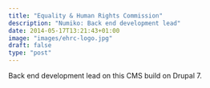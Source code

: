 ```yaml
---
title: "Equality & Human Rights Commission"
description: "Numiko: Back end development lead"
date: 2014-05-17T13:21:43+01:00
image: "images/ehrc-logo.jpg"
draft: false
type: "post"
---
```

Back end development lead on this CMS build on Drupal 7.
